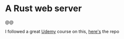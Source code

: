 # A Rust web server

@@

I followed a great [Udemy](https://www.udemy.com/course/rust-fundamentals/) course on this, [here's](https://github.com/Danny-Duck/rust_web_server) the repo
